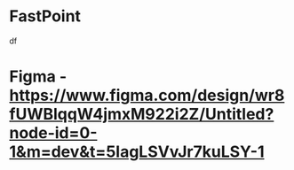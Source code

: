 # FastPoint
df
# Figma - https://www.figma.com/design/wr8fUWBlqqW4jmxM922i2Z/Untitled?node-id=0-1&m=dev&t=5IagLSVvJr7kuLSY-1
